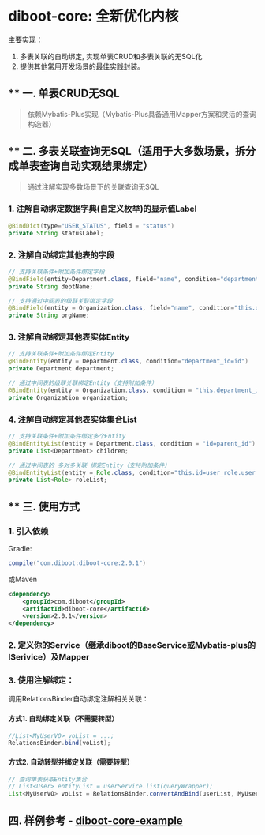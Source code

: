 # diboot-core: 全新优化内核
主要实现：
1. 多表关联的自动绑定, 实现单表CRUD和多表关联的无SQL化
2. 提供其他常用开发场景的最佳实践封装。

## ** 一. 单表CRUD无SQL
   > 依赖Mybatis-Plus实现（Mybatis-Plus具备通用Mapper方案和灵活的查询构造器）
## ** 二. 多表关联查询无SQL（适用于大多数场景，拆分成单表查询自动实现结果绑定）
   > 通过注解实现多数场景下的关联查询无SQL
### 1. 注解自动绑定数据字典(自定义枚举)的显示值Label
~~~java
@BindDict(type="USER_STATUS", field = "status")
private String statusLabel;
~~~  
### 2. 注解自动绑定其他表的字段
~~~java
// 支持关联条件+附加条件绑定字段
@BindField(entity=Department.class, field="name", condition="department_id=id AND parent_id>=0")
private String deptName;

// 支持通过中间表的级联关联绑定字段
@BindField(entity = Organization.class, field="name", condition="this.department_id=department.id AND department.org_id=id")
private String orgName;
~~~
### 3. 注解自动绑定其他表实体Entity
~~~java
// 支持关联条件+附加条件绑定Entity
@BindEntity(entity = Department.class, condition="department_id=id")
private Department department;

// 通过中间表的级联关联绑定Entity（支持附加条件）
@BindEntity(entity = Organization.class, condition = "this.department_id=department.id AND department.org_id=id AND department.deleted=0")
private Organization organization;
~~~
### 4. 注解自动绑定其他表实体集合List<Entity>
~~~java
// 支持关联条件+附加条件绑定多个Entity
@BindEntityList(entity = Department.class, condition = "id=parent_id")
private List<Department> children;

// 通过中间表的 多对多关联 绑定Entity（支持附加条件）
@BindEntityList(entity = Role.class, condition="this.id=user_role.user_id AND user_role.role_id=id")
private List<Role> roleList;
~~~

## ** 三. 使用方式
### 1. 引入依赖
Gradle:
~~~gradle
compile("com.diboot:diboot-core:2.0.1")
~~~
或Maven
~~~xml
<dependency>
    <groupId>com.diboot</groupId>
    <artifactId>diboot-core</artifactId>
    <version>2.0.1</version>
</dependency>
~~~
### 2. 定义你的Service（继承diboot的BaseService或Mybatis-plus的ISerivice）及Mapper

### 3. 使用注解绑定：
调用RelationsBinder自动绑定注解相关关联：
#### 方式1. 自动绑定关联（不需要转型）
~~~java
//List<MyUserVO> voList = ...; 
RelationsBinder.bind(voList);
~~~
#### 方式2. 自动转型并绑定关联（需要转型）
~~~java
// 查询单表获取Entity集合
// List<User> entityList = userService.list(queryWrapper);
List<MyUserVO> voList = RelationsBinder.convertAndBind(userList, MyUserVO.class);
~~~

## 四. 样例参考 - [diboot-core-example](https://github.com/dibo-software/diboot-v2-example/tree/master/diboot-core-example)
